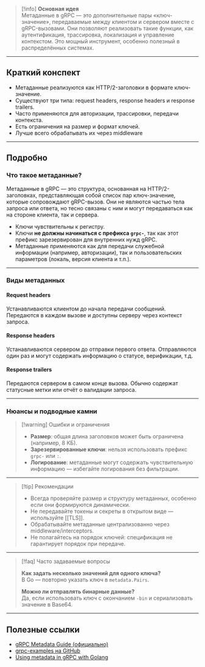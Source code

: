 > [!info] **Основная идея**  
> Метаданные в gRPC — это дополнительные пары «ключ-значение», передаваемые между клиентом и сервером вместе с gRPC-вызовами. Они позволяют реализовать такие функции, как аутентификация, трассировка, локализация и управление контекстом. Это мощный инструмент, особенно полезный в распределённых системах.

---

## Краткий конспект  

- Метаданные реализуются как HTTP/2-заголовки в формате ключ-значение.
- Существуют три типа: request headers, response headers и response trailers.
- Часто применяются для авторизации, трассировки, передачи контекста.
- Есть ограничения на размер и формат ключей.
- Лучше всего обрабатывать их через middleware

---

## Подробно  

### Что такое метаданные?  

Метаданные в gRPC — это структура, основанная на HTTP/2-заголовках, представляющая собой список пар ключ-значение, которые сопровождают gRPC-вызов. Они не являются частью тела запроса или ответа, но тесно связаны с ним и могут передаваться как на стороне клиента, так и сервера.

- Ключи чувствительны к регистру.
- Ключи **не должны начинаться с префикса `grpc-`**, так как этот префикс зарезервирован для внутренних нужд gRPC.
- Метаданные применяются как для передачи служебной информации (например, авторизации), так и пользовательских параметров (локаль, версия клиента и т.п.).

---

### Виды метаданных  

#### Request headers  

Устанавливаются клиентом до начала передачи сообщений. Передаются в каждом вызове и доступны серверу через контекст запроса.

#### Response headers  

Устанавливаются сервером до отправки первого ответа. Отправляются один раз и могут содержать информацию о статусе, верификации, т.д.

#### Response trailers  

Передаются сервером в самом конце вызова. Обычно содержат статусные метки или отчёт о валидации запроса.

---

### Нюансы и подводные камни  

> [!warning] Ошибки и ограничения  
> - **Размер**: общая длина заголовков может быть ограничена (например, 8 КБ).  
> - **Зарезервированные ключи**: нельзя использовать префикс `grpc-` или `:`.  
> - **Логирование**: метаданные могут содержать чувствительную информацию — избегайте логирования без фильтрации.

---

> [!tip] Рекомендации  
> - Всегда проверяйте размер и структуру метаданных, особенно если они формируются динамически.  
> - Не передавайте токены и секреты в открытом виде — используйте [[TLS]].  
> - Обрабатывайте метаданные централизованно через middleware/interceptors.  
> - Не полагайтесь на порядок ключей: спецификация не гарантирует порядок при передаче.

---

> [!faq] Часто задаваемые вопросы  
>
> **Как задать несколько значений для одного ключа?**  
> В Go — повторно указать ключ в `metadata.Pairs`.
>
> **Можно ли отправлять бинарные данные?**  
> Да, если использовать ключ с окончанием `-bin` и сериализовать значение в Base64.
>

---

## Полезные ссылки  

- [gRPC Metadata Guide (официально)](https://grpc.io/docs/guides/metadata/?utm_source=chatgpt.com)  
- [grpc-examples на GitHub](https://github.com/grpc/grpc-java/tree/master/examples)  
- [Using metadata in gRPC with Golang](https://dev.to/techschoolguru/how-to-use-grpc-metadata-in-golang-4a5m)  
